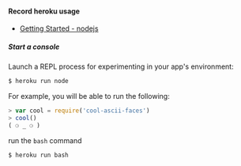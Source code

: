 #### Record heroku usage
- [Getting Started - nodejs](https://devcenter.heroku.com/articles/getting-started-with-nodejs#introduction)

##### Start a console

Launch a REPL process for experimenting in your app's environment:  
```sh
$ heroku run node
```

For example, you will be able to run the following:  
```javascript
> var cool = require('cool-ascii-faces')
> cool()
( ⚆ _ ⚆ )
```

run the `bash` command  
```sh
$ heroku run bash
```

